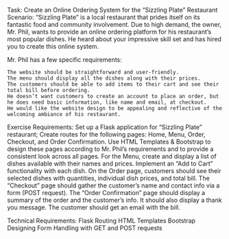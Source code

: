 Task: Create an Online Ordering System for the “Sizzling Plate” Restaurant
Scenario:
“Sizzling Plate” is a local restaurant that prides itself on its fantastic food and community involvement. Due to high demand, the owner, Mr. Phil, wants to provide an online ordering platform for his restaurant’s most popular dishes. He heard about your impressive skill set and has hired you to create this online system.

Mr. Phil has a few specific requirements:

    The website should be straightforward and user-friendly.
    The menu should display all the dishes along with their prices.
    The customers should be able to add items to their cart and see their total bill before ordering.
    He doesn’t want customers to create an account to place an order, but he does need basic information, like name and email, at checkout.
    He would like the website design to be appealing and reflective of the welcoming ambiance of his restaurant.

Exercise Requirements:
    Set up a Flask application for “Sizzling Plate” restaurant;
    Create routes for the following pages: Home, Menu, Order, Checkout, and Order Confirmation.
    Use HTML Templates & Bootstrap to design these pages according to Mr. Phil’s requirements and to provide a consistent look across all pages.
    For the Menu, create and display a list of dishes available with their names and prices.
    Implement an “Add to Cart” functionality with each dish.
    On the Order page, customers should see their selected dishes with quantities, individual dish prices, and total bill.
    The “Checkout” page should gather the customer’s name and contact info via a form (POST request).
    The “Order Confirmation” page should display a summary of the order and the customer’s info. It should also display a thank you message.
    The customer should get an email with the bill.

Technical Requirements:
    Flask Routing
    HTML Templates
    Bootstrap Designing
    Form Handling with GET and POST requests 
